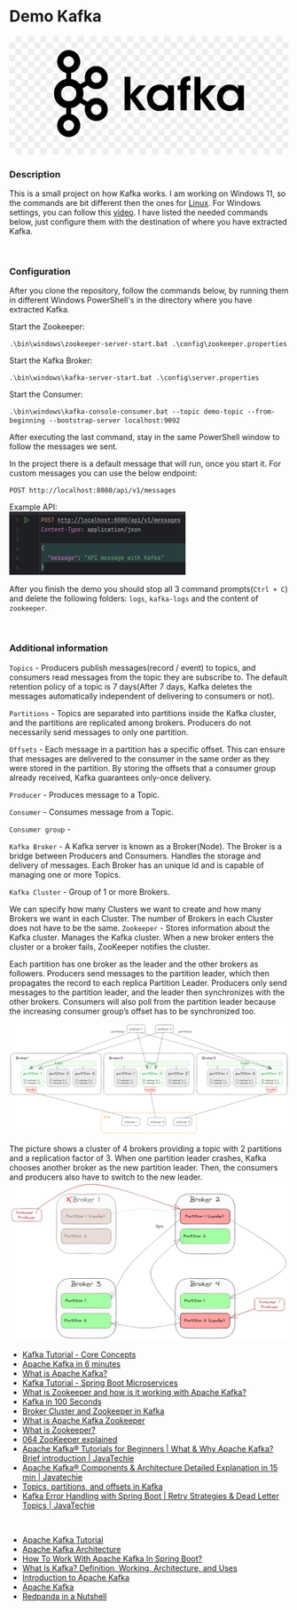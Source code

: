 # Demo Kafka

![kafka-logo](kafka-logo.jpg)

### Description
This is a small project on how Kafka works. I am working on Windows 11, so the commands are bit different then the 
ones for [Linux](https://kafka.apache.org/quickstart). For Windows settings, you can follow 
this [video](https://www.youtube.com/watch?v=LX5LKBYHmyU). I have listed the needed commands below, just configure 
them with the destination of where you have extracted Kafka.

<br>

### Configuration
After you clone the repository, follow the commands below, by running them in different Windows PowerShell's in the directory 
where you have extracted Kafka.

Start the Zookeeper:
```
.\bin\windows\zookeeper-server-start.bat .\config\zookeeper.properties
```

Start the Kafka Broker:
```
.\bin\windows\kafka-server-start.bat .\config\server.properties
```

Start the Consumer:
```
.\bin\windows\kafka-console-consumer.bat --topic demo-topic --from-beginning --bootstrap-server localhost:9092
```
After executing the last command, stay in the same PowerShell window to follow the messages we sent. 

In the project there is a default message that will run, once you start it. For custom messages you can use the below endpoint:
```
POST http://localhost:8080/api/v1/messages
```
Example API:<br>
![example-api](example-api.png)

After you finish the demo you should stop all 3 command prompts(`Ctrl + C`) and delete the following folders: `logs`, `kafka-logs` 
and the content of `zookeeper`.

<br>

### Additional information

`Topics` - Producers publish messages(record / event) to topics, and consumers read messages from the topic they are subscribe to. The 
default retention policy of a topic is 7 days(After 7 days, Kafka deletes the messages automatically independent of delivering to 
consumers or not). 
<br>

`Partitions` - Topics are separated into partitions inside the Kafka cluster, and the partitions are replicated among brokers. Producers do 
not necessarily send messages to only one partition. 
<br>

`Offsets` -  Each message in a partition has a specific offset. This can ensure that messages are delivered to the consumer in the same 
order as they were stored in the partition. By storing the offsets that a consumer group already received, Kafka guarantees only-once 
delivery. 
<br>

`Producer` - Produces message to a Topic. 
<br>

`Consumer` - Consumes message from a Topic. 
<br>

`Consumer group` - 
<br>

`Kafka Broker` - A Kafka server is known as a Broker(Node). The Broker is a bridge between Producers and Consumers. Handles the storage and 
delivery of messages. Each Broker has an unique Id and is capable of managing one or more Topics. 
<br>

`Kafka Cluster` - Group of 1 or more Brokers. 
<br>

We can specify how many Clusters we want to create and how many Brokers we want in each Cluster. The number of Brokers 
in each Cluster does not have to be the same.
`Zookeeper` - Stores information about the Kafka cluster. Manages the Kafka cluster. When a new broker enters the cluster 
or a broker fails, ZooKeeper notifies the cluster. <br>

Each partition has one broker as the leader and the other brokers as followers.
Producers send messages to the partition leader, which then propagates the record to each replica
Partition Leader. Producers only send messages to the partition leader, and the leader then synchronizes with the other brokers. Consumers will also poll from the partition leader because the increasing consumer group’s offset has to be synchronized too.

![kafka-big-picture](kafka-big-picture.png)


The picture shows a cluster of 4 brokers providing a topic with 2 partitions and a replication factor of 3. When one partition 
leader crashes, Kafka chooses another broker as the new partition leader. Then, the consumers and producers also have to switch 
to the new leader.
![kafka-broker-leader](kafka-broker-leader.png)



- [Kafka Tutorial - Core Concepts](https://www.youtube.com/watch?v=udnX21__SuU&list=PLN_xGGp_EzELV3J2Bp-kNkmI2Vor338NI&index=29&t=8s)
- [Apache Kafka in 6 minutes](https://www.youtube.com/watch?v=Ch5VhJzaoaI&list=PLN_xGGp_EzELV3J2Bp-kNkmI2Vor338NI&index=31)
- [What is Apache Kafka?](https://www.youtube.com/watch?v=vHbvbwSEYGo)
- [Kafka Tutorial - Spring Boot Microservices](https://www.youtube.com/watch?v=SqVfCyfCJqw&t=637s)
- [What is Zookeeper and how is it working with Apache Kafka?](https://www.youtube.com/watch?v=t0FDmj4kaIg)
- [Kafka in 100 Seconds](https://www.youtube.com/watch?v=uvb00oaa3k8)
- [Broker Cluster and Zookeeper in Kafka](https://www.youtube.com/watch?v=glOc3vH4iFw)
- [What is Apache Kafka Zookeeper](https://www.youtube.com/watch?v=EiuufG9fPR8)
- [What is Zookeeper?](https://www.youtube.com/watch?v=AS5a91DOmks)
- [064 ZooKeeper explained](https://www.youtube.com/watch?v=gZj16chk0Ss)
- [Apache Kafka® Tutorials for Beginners | What & Why Apache Kafka? Brief introduction | JavaTechie](https://www.youtube.com/watch?v=xGwzuz8F9k0&list=PLN_xGGp_EzELV3J2Bp-kNkmI2Vor338NI&index=33&t=15s)
- [Apache Kafka® Components & Architecture Detailed Explanation in 15 min | Javatechie](https://www.youtube.com/watch?v=HUAa1Yg9NlI)
- [Topics, partitions, and offsets in Kafka](https://www.youtube.com/watch?v=EA6haCVM06Y)
- [Kafka Error Handling with Spring Boot | Retry Strategies & Dead Letter Topics | JavaTechie](https://www.youtube.com/watch?v=aNBSd7T-RGA)

<br>

- [Apache Kafka Tutorial](https://www.javatpoint.com/apache-kafka)
- [Apache Kafka Architecture](https://www.javatpoint.com/apache-kafka-architecture)
- [How To Work With Apache Kafka In Spring Boot?](https://javatechonline.com/how-to-work-with-apache-kafka-in-spring-boot/)
- [What Is Kafka? Definition, Working, Architecture, and Uses](https://www.spiceworks.com/tech/data-management/articles/what-is-kafka/)
- [Introduction to Apache Kafka](https://www.baeldung.com/apache-kafka)
- [Apache Kafka](https://developerexperience.io/articles/kafka)
- [Redpanda in a Nutshell](https://www.youtube.com/watch?v=hd9F1NqzVkY)
